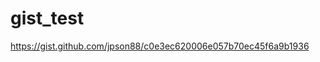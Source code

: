 # gist_test

<script src="https://gist.github.com/jpson88/c0e3ec620006e057b70ec45f6a9b1936.js"></script>

https://gist.github.com/jpson88/c0e3ec620006e057b70ec45f6a9b1936
